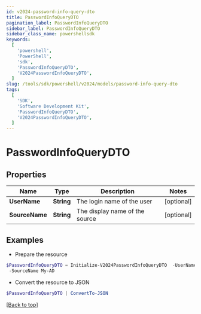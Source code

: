 ```yaml
---
id: v2024-password-info-query-dto
title: PasswordInfoQueryDTO
pagination_label: PasswordInfoQueryDTO
sidebar_label: PasswordInfoQueryDTO
sidebar_class_name: powershellsdk
keywords:
  [
    'powershell',
    'PowerShell',
    'sdk',
    'PasswordInfoQueryDTO',
    'V2024PasswordInfoQueryDTO',
  ]
slug: /tools/sdk/powershell/v2024/models/password-info-query-dto
tags:
  [
    'SDK',
    'Software Development Kit',
    'PasswordInfoQueryDTO',
    'V2024PasswordInfoQueryDTO',
  ]
---
```


# PasswordInfoQueryDTO

## Properties

| Name           | Type       | Description                    | Notes      |
| -------------- | ---------- | ------------------------------ | ---------- |
| **UserName**   | **String** | The login name of the user     | [optional] |
| **SourceName** | **String** | The display name of the source | [optional] |

## Examples

- Prepare the resource

```powershell
$PasswordInfoQueryDTO = Initialize-V2024PasswordInfoQueryDTO  -UserName Abby.Smith `
 -SourceName My-AD
```

- Convert the resource to JSON

```powershell
$PasswordInfoQueryDTO | ConvertTo-JSON
```

[[Back to top]](#)

